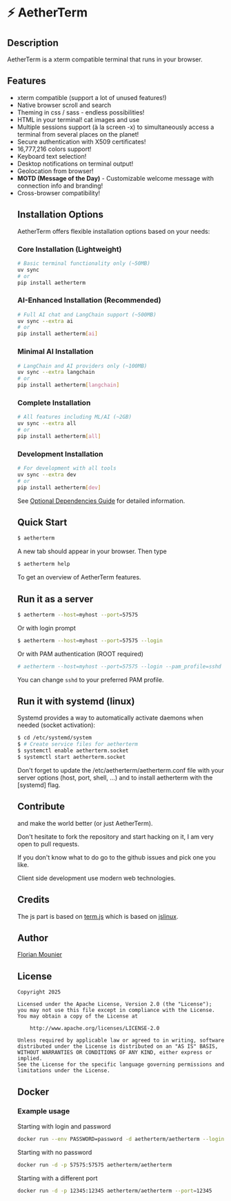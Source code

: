 # ⚡ AetherTerm

## Description

AetherTerm is a xterm compatible terminal that runs in your browser.

## Features

- xterm compatible (support a lot of unused features!)
- Native browser scroll and search
- Theming in css / sass - endless possibilities!
- HTML in your terminal! cat images and use <table>
- Multiple sessions support (à la screen -x) to simultaneously access a terminal from several places on the planet!
- Secure authentication with X509 certificates!
- 16,777,216 colors support!
- Keyboard text selection!
- Desktop notifications on terminal output!
- Geolocation from browser!
- **MOTD (Message of the Day)** - Customizable welcome message with connection info and branding!
- Cross-browser compatibility!

## Installation Options

AetherTerm offers flexible installation options based on your needs:

### Core Installation (Lightweight)
```bash
# Basic terminal functionality only (~50MB)
uv sync
# or
pip install aetherterm
```

### AI-Enhanced Installation (Recommended)
```bash
# Full AI chat and LangChain support (~500MB)
uv sync --extra ai
# or
pip install aetherterm[ai]
```

### Minimal AI Installation
```bash
# LangChain and AI providers only (~100MB)
uv sync --extra langchain
# or
pip install aetherterm[langchain]
```

### Complete Installation
```bash
# All features including ML/AI (~2GB)
uv sync --extra all
# or
pip install aetherterm[all]
```

### Development Installation
```bash
# For development with all tools
uv sync --extra dev
# or
pip install aetherterm[dev]
```

See [Optional Dependencies Guide](docs/OPTIONAL_DEPENDENCIES.md) for detailed information.

## Quick Start

```bash
$ aetherterm
```

A new tab should appear in your browser. Then type

```bash
$ aetherterm help
```

To get an overview of AetherTerm features.

## Run it as a server

```bash
$ aetherterm --host=myhost --port=57575
```

Or with login prompt

```bash
$ aetherterm --host=myhost --port=57575 --login
```

Or with PAM authentication (ROOT required)

```bash
# aetherterm --host=myhost --port=57575 --login --pam_profile=sshd
```

You can change `sshd` to your preferred PAM profile.

## Run it with systemd (linux)

Systemd provides a way to automatically activate daemons when needed (socket activation):

```bash
$ cd /etc/systemd/system
$ # Create service files for aetherterm
$ systemctl enable aetherterm.socket
$ systemctl start aetherterm.socket
```

Don't forget to update the /etc/aetherterm/aetherterm.conf file with your server options (host, port, shell, ...) and to install aetherterm with the [systemd] flag.

## Contribute

and make the world better (or just AetherTerm).

Don't hesitate to fork the repository and start hacking on it, I am very open to pull requests.

If you don't know what to do go to the github issues and pick one you like.

Client side development use modern web technologies.

## Credits

The js part is based on [term.js](https://github.com/chjj/term.js/) which is based on [jslinux](http://bellard.org/jslinux/).

## Author

[Florian Mounier](http://paradoxxxzero.github.io/)

## License

```
Copyright 2025

Licensed under the Apache License, Version 2.0 (the "License");
you may not use this file except in compliance with the License.
You may obtain a copy of the License at

    http://www.apache.org/licenses/LICENSE-2.0

Unless required by applicable law or agreed to in writing, software
distributed under the License is distributed on an "AS IS" BASIS,
WITHOUT WARRANTIES OR CONDITIONS OF ANY KIND, either express or implied.
See the License for the specific language governing permissions and
limitations under the License.
```

## Docker

### Example usage

Starting with login and password

```bash
docker run --env PASSWORD=password -d aetherterm/aetherterm --login
```

Starting with no password

```bash
docker run -d -p 57575:57575 aetherterm/aetherterm
```

Starting with a different port

```bash
docker run -d -p 12345:12345 aetherterm/aetherterm --port=12345
```
